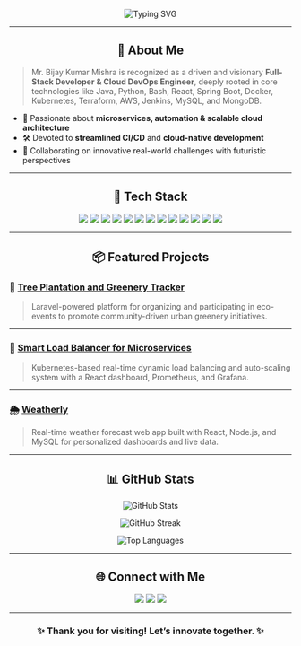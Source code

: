 <!-- Typing SVG: hosted alternative -->
<p align="center">
  <img src="https://readme-typing-svg.herokuapp.com?font=Fira+Code&size=24&pause=1000&color=58A6FF&center=true&vCenter=true&width=800&lines=Hi+there!+I'm+Bijay+Kumar+Mishra;Full-Stack+Developer+%7C+Cloud+%26+DevOps+Engineer;Crafting+Scalable+Cloud-Native+Solutions+☁️" alt="Typing SVG" />
</p>

---

<h2 align="center">🚀 About Me</h2>

> Mr. Bijay Kumar Mishra is recognized as a driven and visionary **Full-Stack Developer & Cloud DevOps Engineer**, deeply rooted in core technologies like Java, Python, Bash, React, Spring Boot, Docker, Kubernetes, Terraform, AWS, Jenkins, MySQL, and MongoDB.

- 🔧 Passionate about **microservices, automation & scalable cloud architecture**
- 🛠️ Devoted to **streamlined CI/CD** and **cloud-native development**
- 🤝 Collaborating on innovative real-world challenges with futuristic perspectives

---

<h2 align="center">🧰 Tech Stack</h2>

<p align="center">
  <img src="https://img.shields.io/badge/Java-ED8B00?style=for-the-badge&logo=java&logoColor=white"/>
  <img src="https://img.shields.io/badge/Python-3776AB?style=for-the-badge&logo=python&logoColor=white"/>
  <img src="https://img.shields.io/badge/Bash-121011?style=for-the-badge&logo=gnu-bash&logoColor=white"/>
  <img src="https://img.shields.io/badge/React-20232A?style=for-the-badge&logo=react&logoColor=61DAFB"/>
  <img src="https://img.shields.io/badge/Spring_Boot-6DB33F?style=for-the-badge&logo=spring-boot&logoColor=white"/>
  <img src="https://img.shields.io/badge/Node.js-339933?style=for-the-badge&logo=node.js&logoColor=white"/>
  <img src="https://img.shields.io/badge/Docker-0db7ed?style=for-the-badge&logo=docker&logoColor=white"/>
  <img src="https://img.shields.io/badge/Kubernetes-326CE5?style=for-the-badge&logo=kubernetes&logoColor=white"/>
  <img src="https://img.shields.io/badge/AWS-232F3E?style=for-the-badge&logo=amazon-aws&logoColor=white"/>
  <img src="https://img.shields.io/badge/Jenkins-D24939?style=for-the-badge&logo=jenkins&logoColor=white"/>
  <img src="https://img.shields.io/badge/MySQL-4479A1?style=for-the-badge&logo=mysql&logoColor=white"/>
  <img src="https://img.shields.io/badge/MongoDB-4EA94B?style=for-the-badge&logo=mongodb&logoColor=white"/>
  <img src="https://img.shields.io/badge/CI%2FCD-blue?style=for-the-badge"/>
</p>

---

<h2 align="center">📦 Featured Projects</h2>

### 🌱 [Tree Plantation and Greenery Tracker](https://github.com/bijaymsra/tree-plantation-tracker)
> Laravel-powered platform for organizing and participating in eco-events to promote community-driven urban greenery initiatives.

---

### 🚀 [Smart Load Balancer for Microservices](https://github.com/bijaymsra/smart-load-balancer)
> Kubernetes-based real-time dynamic load balancing and auto-scaling system with a React dashboard, Prometheus, and Grafana.

---

### 🌦️ [Weatherly](https://github.com/bijaymsra/weatherly)
> Real-time weather forecast web app built with React, Node.js, and MySQL for personalized dashboards and live data.

---

<h2 align="center">📊 GitHub Stats</h2>

<p align="center">
  <img src="https://github-readme-stats.vercel.app/api?username=bijaymsra&show_icons=true&theme=github_dark&border_radius=10" alt="GitHub Stats" />
</p>
<p align="center">
  <img src="https://github-readme-streak-stats.vercel.app/?user=bijaymsra&theme=github-dark-blue&date_format=M%20j%5B%2C%20Y%5D" alt="GitHub Streak"/>
</p>
<p align="center">
  <img src="https://github-readme-stats.vercel.app/api/top-langs/?username=bijaymsra&layout=compact&theme=github_dark" alt="Top Languages"/>
</p>

---

<h2 align="center">🌐 Connect with Me</h2>

<p align="center">
  <a href="https://linkedin.com/in/bijaymsra"><img src="https://img.shields.io/badge/LinkedIn-blue?style=for-the-badge&logo=linkedin" /></a>
  <a href="mailto:bm.bijaymishra@gmail.com"><img src="https://img.shields.io/badge/Gmail-red?style=for-the-badge&logo=gmail&logoColor=white" /></a>
  <a href="https://bijaymsra.github.io/bijaymsraa"><img src="https://img.shields.io/badge/Portfolio-222?style=for-the-badge&logo=githubpages&logoColor=white" /></a>
</p>

---

<h3 align="center">✨ Thank you for visiting! Let’s innovate together. ✨</h3>
